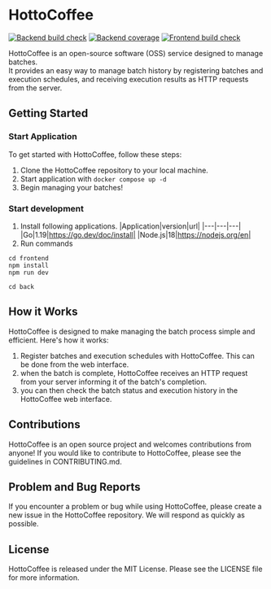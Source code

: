 # HottoCoffee

[![Backend build check](https://github.com/HottoCoffee/HottoCoffee/actions/workflows/build-backend.yaml/badge.svg)](https://github.com/HottoCoffee/HottoCoffee/actions/workflows/build-backend.yaml)
[![Backend coverage](https://codecov.io/gh/HottoCoffee/HottoCoffee/branch/main/graph/badge.svg?token=J3IRHICVNY)](https://codecov.io/gh/HottoCoffee/HottoCoffee)
[![Frontend build check](https://github.com/HottoCoffee/HottoCoffee/actions/workflows/build-frontend.yaml/badge.svg)](https://github.com/HottoCoffee/HottoCoffee/actions/workflows/build-frontend.yaml)

HottoCoffee is an open-source software (OSS) service designed to manage batches.  
It provides an easy way to manage batch history by registering batches and execution schedules, and receiving execution results as HTTP requests from the server.

## Getting Started

### Start Application

To get started with HottoCoffee, follow these steps:

1. Clone the HottoCoffee repository to your local machine.
2. Start application with `docker compose up -d`
3. Begin managing your batches!

### Start development

1. Install following applications.
   |Application|version|url|
   |---|---|---|
   |Go|1.19|https://go.dev/doc/install|
   |Node.js|18|https://nodejs.org/en|
2. Run commands

```shell
cd frontend
npm install
npm run dev
```

```shell
cd back
```

## How it Works

HottoCoffee is designed to make managing the batch process simple and efficient.
Here's how it works:

1. Register batches and execution schedules with HottoCoffee. This can be done from the web interface.
2. when the batch is complete, HottoCoffee receives an HTTP request from your server informing it of the batch's completion.
3. you can then check the batch status and execution history in the HottoCoffee web interface.

## Contributions

HottoCoffee is an open source project and welcomes contributions from anyone!
If you would like to contribute to HottoCoffee, please see the guidelines in CONTRIBUTING.md.

## Problem and Bug Reports

If you encounter a problem or bug while using HottoCoffee, please create a new issue in the HottoCoffee repository.
We will respond as quickly as possible.

## License

HottoCoffee is released under the MIT License. Please see the LICENSE file for more information.
